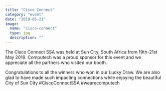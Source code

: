 ```yaml
---
title: "Cisco Connect"
category: "event"
date: "2019-05-21"
image:
  name: "cisco-connect"
  type: jpg
  description: ""
---
```


The Cisco Connect SSA was held at Sun City, South Africa from 19th-21st May 2019. Computech was a proud sponsor for this event and we appreciate all the partners who visited our booth.

Congratulations to all the winners who won in our Lucky Draw. We are also glad to have made such impacting connections while enjoying the beautiful City of Sun City #CiscoConnectSSA #wearecomputech
